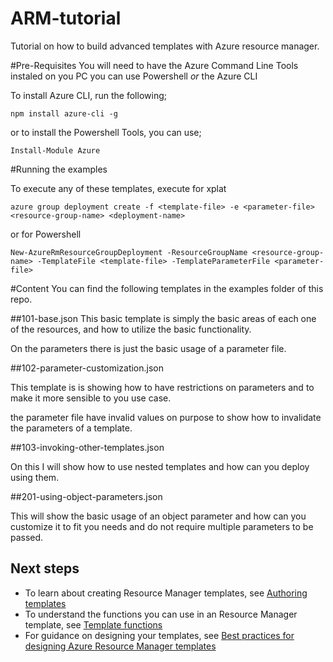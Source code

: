# ARM-tutorial
Tutorial on how to build advanced templates with Azure resource manager.

#Pre-Requisites
You will need to have the Azure Command Line Tools instaled on you PC you can use Powershell *or* the Azure CLI

To install Azure CLI, run the following;

```
npm install azure-cli -g
```

or to install the Powershell Tools, you can use;

```
Install-Module Azure
``` 

#Running the examples

To execute any of these templates, execute for xplat

```shell
azure group deployment create -f <template-file> -e <parameter-file> <resource-group-name> <deployment-name>
```

or for Powershell

```
New-AzureRmResourceGroupDeployment -ResourceGroupName <resource-group-name> -TemplateFile <template-file> -TemplateParameterFile <parameter-file>
```

#Content
You can find the following templates in the examples folder of this repo.

##101-base.json
This basic template is simply the basic areas of each one of the resources, and how to utilize the basic functionality.

On the parameters there is just the basic usage of a parameter file.

##102-parameter-customization.json

This template is is showing how to have restrictions on parameters and to make it more sensible to you use case.

the parameter file have invalid values on purpose to show how to invalidate the parameters of a template.

##103-invoking-other-templates.json

On this I will show how to use nested templates and how can you deploy using them. 

##201-using-object-parameters.json

This will show the basic usage of an object parameter and how can you customize it to fit you needs and do not require multiple parameters to be passed.



## Next steps

- To learn about creating Resource Manager templates, see [Authoring templates](https://azure.microsoft.com/en-us/documentation/articles/resource-group-authoring-templates/)
- To understand the functions you can use in an Resource Manager template, see [Template functions](https://azure.microsoft.com/en-us/documentation/articles/resource-group-template-functions/)
- For guidance on designing your templates, see [Best practices for designing Azure Resource Manager templates](https://azure.microsoft.com/en-us/documentation/articles/best-practices-resource-manager-design-templates/)
